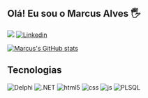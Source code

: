 ## Olá! Eu sou o Marcus Alves 🖐️

 <a href = "mailto:marcusv.alves076@gmail.com" ><img src="https://img.shields.io/badge/Gmail-D14836?style=for-the-badge&logo=gmail&logoColor=white" target="_blank"></a>
[![Linkedin](https://img.shields.io/badge/LinkedIn-0077B5?style=for-the-badge&logo=linkedin&logoColor=white)](https://www.linkedin.com/in/marcusv-alves/)

[![Marcus's GitHub stats](https://github-readme-stats.vercel.app/api?username=marcusalves13&show_icons=true&theme=transparent)](https://github.com/anuraghazra/github-readme-stats#gh-dark-mode-only)

## Tecnologias

<div style="display: inline_block">
  <img align="center" alt="Delphi" src="https://img.shields.io/badge/Delphi-F80000?style=for-the-badge&logo=Delphi&logoColor=white" />
  <img align="center" alt=".NET" src="https://img.shields.io/badge/.NET-5C2D91?style=for-the-badge&logo=.net&logoColor=white" />
  <img align="center" alt="html5" src="https://img.shields.io/badge/HTML5-E34F26?style=for-the-badge&logo=html5&logoColor=white" />
  <img align="center" alt="css" src="https://img.shields.io/badge/CSS3-1572B6?style=for-the-badge&logo=css3&logoColor=white" />
  <img align="center" alt="js" src="https://img.shields.io/badge/JavaScript-F7DF1E?style=for-the-badge&logo=javascript&logoColor=white" />
  <img align="center" alt="PLSQL" src="https://img.shields.io/badge/Oracle-F80000?style=for-the-badge&logo=Oracle&logoColor=white" />
</div><br/>





